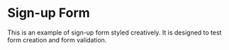 # Sign-up Form
This is an example of sign-up form styled creatively. It is designed to test form creation and form validation.